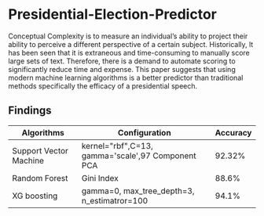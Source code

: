# Presidential-Election-Predictor

Conceptual Complexity is to measure an individual’s ability to project their ability to perceive a different perspective of a certain subject. 
Historically, lt has been seen that it is extraneous and time-consuming to manually score large sets of text. Therefore, there is a demand to 
automate scoring to significantly reduce time and expense. This paper suggests that using modern machine learning algorithms is a better predictor
than traditional methods specifically the efficacy of a presidential speech. 


## Findings
Algorithms | Configuration | Accuracy 
--- | --- | --- |
Support Vector Machine | kernel="rbf",C=13, gamma='scale',97 Component PCA | 92.32% 
Random Forest | Gini Index| 88.6%
XG boosting| gamma=0, max_tree_depth=3, n_estimatror=100| 94.1% 
